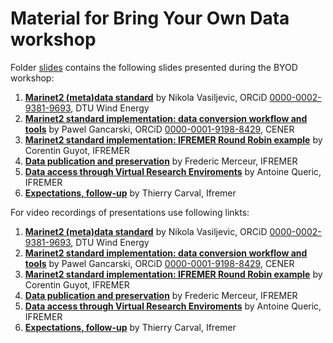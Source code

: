 # Material for Bring Your Own Data workshop  


Folder [slides](./slides) contains the following slides presented during the BYOD workshop:
1. [**Marinet2 (meta)data standard**](./slides/MaRINET2_data_standard.pdf) by Nikola Vasiljevic, ORCiD [0000-0002-9381-9693](https://orcid.org/0000-0002-9381-9693), DTU Wind Energy
2. [**Marinet2 standard implementation: data conversion workflow and tools**](https://github.com/Marinet2/byod-workshop-2020/blob/master/slides/BYOD_Marinet2_2020-06.pdf) by Pawel Gancarski, ORCiD [0000-0001-9198-8429](https://orcid.org/0000-0001-9198-8429), CENER
3. [**Marinet2 standard implementation: IFREMER Round Robin example**](https://github.com/Marinet2/byod-workshop-2020/blob/master/slides/MaRINET2_Round_Robin_Conversion_example_Corentin.pdf) by Corentin Guyot, IFREMER
4. [**Data publication and preservation**](https://github.com/Marinet2/byod-workshop-2020/blob/master/slides/Marinet2%20data%20publication%2C%20citation%20and%20preservation.pdf) by Frederic Merceur, IFREMER
5. [**Data access through Virtual Research Enviroments**](./slides/VRE_data_access_presentation_20200619.pdf) by Antoine Queric, IFREMER
6. [**Expectations, follow-up**](slides/202006%20Marinet2%20BYOD%20workshop%20Expectations.pdf) by Thierry Carval, Ifremer



For video recordings of presentations use following linkts:
1. [**Marinet2 (meta)data standard**](https://video.dtu.dk/media/MARINET2_e-infrastructure+-+Nikola+Vasiljevic/0_fgx1tn66) by Nikola Vasiljevic, ORCiD [0000-0002-9381-9693](https://orcid.org/0000-0002-9381-9693), DTU Wind Energy
2. [**Marinet2 standard implementation: data conversion workflow and tools**](https://video.dtu.dk/media/MARINET2_e-infrastructure+-+Pawel+Gancarski/0_bf5gnh8h) by Pawel Gancarski, ORCiD [0000-0001-9198-8429](https://orcid.org/0000-0001-9198-8429), CENER
3. [**Marinet2 standard implementation: IFREMER Round Robin example**](https://video.dtu.dk/media/MARINET2_e-infrastructure+-+Correntin+Guyot/0_96bf3d8c) by Corentin Guyot, IFREMER
4. [**Data publication and preservation**](https://video.dtu.dk/media/MARINET2_e-infrastructure+-+Fred+Merceur/0_1lxhw8v7) by Frederic Merceur, IFREMER
5. [**Data access through Virtual Research Enviroments**](https://video.dtu.dk/media/MARINET2_e-infrastructure+-+Antoine+Qeric/0_jr3cmlb3) by Antoine Queric, IFREMER
6. [**Expectations, follow-up**](https://video.dtu.dk/media/MARINET2_e-infrastructure+-+Thierry+Carval/0_wpsav69m) by Thierry Carval, Ifremer
